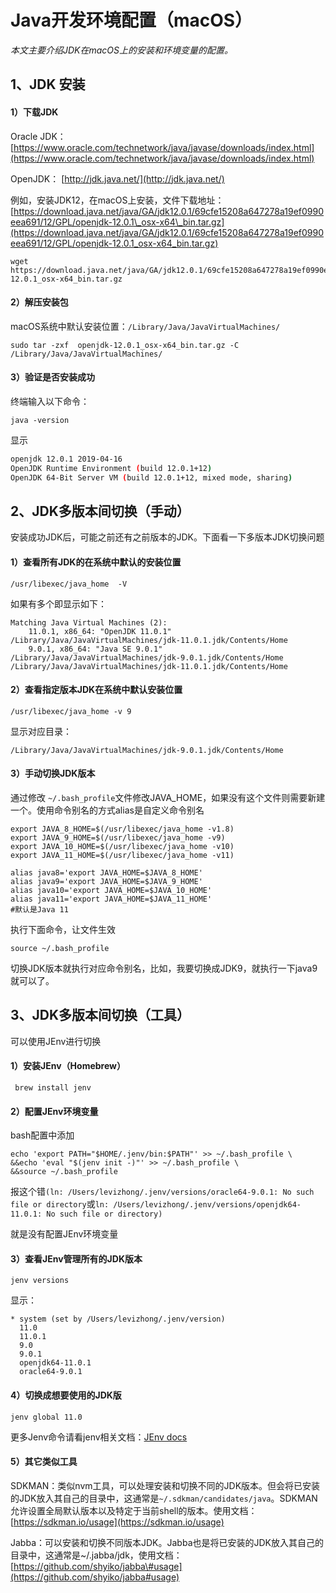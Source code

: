 # Java开发环境配置（macOS）

_本文主要介绍JDK在macOS上的安装和环境变量的配置。_

## **1、JDK 安装**

#### 1）下载JDK

Oracle JDK： [https://www.oracle.com/technetwork/java/javase/downloads/index.html](https://www.oracle.com/technetwork/java/javase/downloads/index.html)

OpenJDK： [http://jdk.java.net/](http://jdk.java.net/)  


例如，安装JDK12，在macOS上安装，文件下载地址：[https://download.java.net/java/GA/jdk12.0.1/69cfe15208a647278a19ef0990eea691/12/GPL/openjdk-12.0.1\_osx-x64\_bin.tar.gz](https://download.java.net/java/GA/jdk12.0.1/69cfe15208a647278a19ef0990eea691/12/GPL/openjdk-12.0.1_osx-x64_bin.tar.gz)

```text
wget https://download.java.net/java/GA/jdk12.0.1/69cfe15208a647278a19ef0990eea691/12/GPL/openjdk-12.0.1_osx-x64_bin.tar.gz
```

#### 2）解压安装包

macOS系统中默认安装位置：`/Library/Java/JavaVirtualMachines/`

```text
sudo tar -zxf  openjdk-12.0.1_osx-x64_bin.tar.gz -C /Library/Java/JavaVirtualMachines/
```

#### 3）验证是否安装成功

终端输入以下命令：

```text
java -version
```

显示

```bash
openjdk 12.0.1 2019-04-16
OpenJDK Runtime Environment (build 12.0.1+12)
OpenJDK 64-Bit Server VM (build 12.0.1+12, mixed mode, sharing)
```

## **2、JDK多版本间切换（手动）**

安装成功JDK后，可能之前还有之前版本的JDK。下面看一下多版本JDK切换问题

#### 1）查看所有JDK的在系统中默认的安装位置

```text
/usr/libexec/java_home  -V
```

如果有多个即显示如下：

```text
Matching Java Virtual Machines (2):
    11.0.1, x86_64: "OpenJDK 11.0.1" /Library/Java/JavaVirtualMachines/jdk-11.0.1.jdk/Contents/Home
    9.0.1, x86_64: "Java SE 9.0.1" /Library/Java/JavaVirtualMachines/jdk-9.0.1.jdk/Contents/Home
/Library/Java/JavaVirtualMachines/jdk-11.0.1.jdk/Contents/Home
```

#### 2）查看指定版本JDK在系统中默认安装位置

```text
/usr/libexec/java_home -v 9
```

显示对应目录：

```text
/Library/Java/JavaVirtualMachines/jdk-9.0.1.jdk/Contents/Home
```

#### 3）手动切换JDK版本

通过修改 `~/.bash_profile`文件修改JAVA\_HOME，如果没有这个文件则需要新建一个。使用命令别名的方式alias是自定义命令别名

```text
export JAVA_8_HOME=$(/usr/libexec/java_home -v1.8)
export JAVA_9_HOME=$(/usr/libexec/java_home -v9)
export JAVA_10_HOME=$(/usr/libexec/java_home -v10)
export JAVA_11_HOME=$(/usr/libexec/java_home -v11)

alias java8='export JAVA_HOME=$JAVA_8_HOME'
alias java9='export JAVA_HOME=$JAVA_9_HOME'
alias java10='export JAVA_HOME=$JAVA_10_HOME'
alias java11='export JAVA_HOME=$JAVA_11_HOME'
#默认是Java 11
```

执行下面命令，让文件生效

```text
source ~/.bash_profile
```

切换JDK版本就执行对应命令别名，比如，我要切换成JDK9，就执行一下java9就可以了。

## **3、JDK多版本间切换（工具）**

可以使用JEnv进行切换

#### 1）安装JEnv（Homebrew）

```text
 brew install jenv
```

#### 2）配置JEnv环境变量

bash配置中添加

```text
echo 'export PATH="$HOME/.jenv/bin:$PATH"' >> ~/.bash_profile \
&&echo 'eval "$(jenv init -)"' >> ~/.bash_profile \
&&source ~/.bash_profile
```

报这个错`(ln: /Users/levizhong/.jenv/versions/oracle64-9.0.1: No such file or directory`或`ln: /Users/levizhong/.jenv/versions/openjdk64-11.0.1: No such file or directory)`

就是没有配置JEnv环境变量

#### 3）查看JEnv管理所有的JDK版本

```text
jenv versions
```

显示：

```text
* system (set by /Users/levizhong/.jenv/version)
  11.0
  11.0.1
  9.0
  9.0.1
  openjdk64-11.0.1
  oracle64-9.0.1
```

#### 4）切换成想要使用的JDK版

```text
jenv global 11.0
```

更多Jenv命令请看jenv相关文档：[JEnv docs](https://github.com/gcuisinier/jenv/wiki)

#### 5）其它类似工具

SDKMAN：类似nvm工具，可以处理安装和切换不同的JDK版本。但会将已安装的JDK放入其自己的目录中，这通常是`~/.sdkman/candidates/java`。SDKMAN允许设置全局默认版本以及特定于当前shell的版本。使用文档：[https://sdkman.io/usage](https://sdkman.io/usage)

Jabba：可以安装和切换不同版本JDK。Jabba也是将已安装的JDK放入其自己的目录中，这通常是~/.jabba/jdk，使用文档：[https://github.com/shyiko/jabba\#usage](https://github.com/shyiko/jabba#usage)

